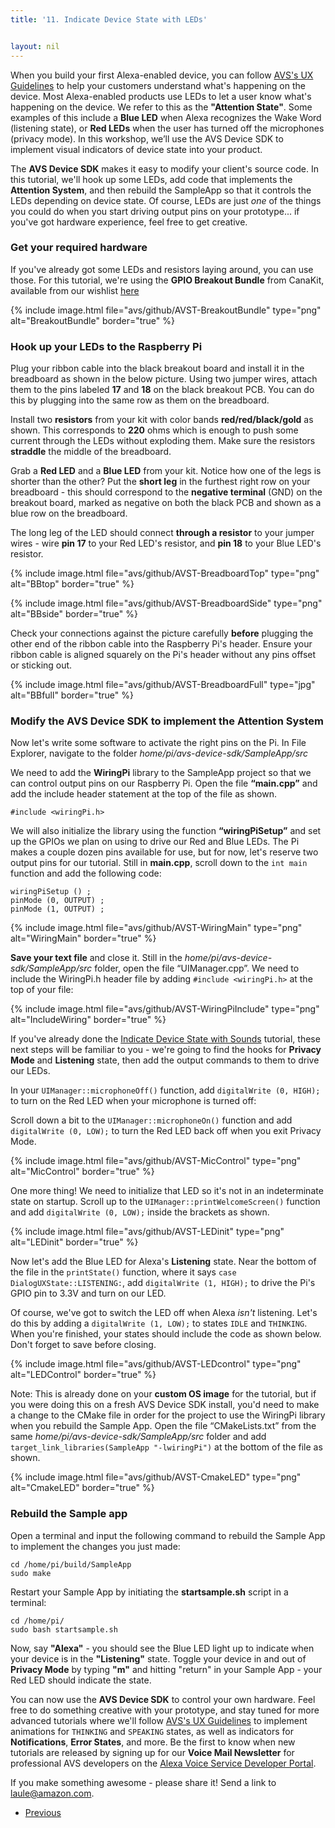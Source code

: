 ```yaml
---
title: '11. Indicate Device State with LEDs'


layout: nil
---
```


When you build your first Alexa-enabled device, you can follow [AVS's UX Guidelines](https://developer.amazon.com/docs/alexa-voice-service/ux-design-overview.html) to help your customers understand what's happening on the device.  Most Alexa-enabled products use LEDs to let a user know what's happening on the device. We refer to this as the **"Attention State"**.  Some examples of this include a **Blue LED** when Alexa recognizes the Wake Word (listening state), or **Red LEDs** when the user has turned off the microphones (privacy mode).  In this workshop, we’ll use the AVS Device SDK to implement visual indicators of device state into your product.  

The **AVS Device SDK** makes it easy to modify your client's source code.  In this tutorial, we'll hook up some LEDs, add code that implements the **Attention System**, and then rebuild the SampleApp so that it controls the LEDs depending on device state.  Of course, LEDs are just *one* of the things you could do when you start driving output pins on your prototype... if you've got hardware experience, feel free to get creative.


### Get your required hardware

If you've already got some LEDs and resistors laying around, you can use those. For this tutorial, we're using the **GPIO Breakout Bundle** from CanaKit, available from our wishlist [here](http://a.co/46Jz9vy)  

{% include image.html file="avs/github/AVST-BreakoutBundle" type="png" alt="BreakoutBundle" border="true" %}

### Hook up your LEDs to the Raspberry Pi

Plug your ribbon cable into the black breakout board and install it in the breadboard as shown in the below picture.  Using two jumper wires, attach them to the pins labeled **17** and **18** on the black breakout PCB. You can do this by plugging into the same row as them on the breadboard.

Install two **resistors** from your kit with color bands **red/red/black/gold** as shown.  This corresponds to **220** ohms which is enough to push some current through the LEDs without exploding them.  Make sure the resistors **straddle** the middle of the breadboard.  

Grab a **Red LED** and a **Blue LED** from your kit. Notice how one of the legs is shorter than the other?  Put the **short leg** in the furthest right row on your breadboard - this should correspond to the **negative terminal** (GND) on the breakout board, marked as negative on both the black PCB and shown as a blue row on the breadboard.  

The long leg of the LED should connect **through a resistor** to your jumper wires - wire **pin 17** to your Red LED's resistor, and **pin 18** to your Blue LED's resistor.

{% include image.html file="avs/github/AVST-BreadboardTop" type="png" alt="BBtop" border="true" %}

{% include image.html file="avs/github/AVST-BreadboardSide" type="png" alt="BBside" border="true" %}

Check your connections against the picture carefully **before** plugging the other end of the ribbon cable into the Raspberry Pi's header.  Ensure your ribbon cable is aligned squarely on the Pi's header without any pins offset or sticking out.

{% include image.html file="avs/github/AVST-BreadboardFull" type="jpg" alt="BBfull" border="true" %}

### Modify the AVS Device SDK to implement the Attention System

Now let's write some software to activate the right pins on the Pi.  In File Explorer, navigate to the folder *home/pi/avs-device-sdk/SampleApp/src*

We need to add the **WiringPi** library to the SampleApp project so that we can control output pins on our Raspberry Pi.  Open the file **“main.cpp”** and add the include header statement at the top of the file as shown.

```
#include <wiringPi.h>
```

We will also initialize the library using the function **“wiringPiSetup”**  and set up the GPIOs we plan on using to drive our Red and Blue LEDs.  The Pi makes a couple dozen pins available for use, but for now, let's reserve two output pins for our tutorial. Still in **main.cpp**, scroll down to the `int main` function and add the following code:

```
wiringPiSetup () ;
pinMode (0, OUTPUT) ;
pinMode (1, OUTPUT) ;
```

{% include image.html file="avs/github/AVST-WiringMain" type="png" alt="WiringMain" border="true" %}

**Save your text file** and close it.  Still in the *home/pi/avs-device-sdk/SampleApp/src* folder, open the file “UIManager.cpp”.  We need to include the WiringPi.h header file by adding `#include <wiringPi.h>` at the top of your file:

{% include image.html file="avs/github/AVST-WiringPiInclude" type="png" alt="IncludeWiring" border="true" %}

If you've already done the [Indicate Device State with Sounds](/alexa-voice-service/add-sounds.html) tutorial, these next steps will be familiar to you - we're going to find the hooks for **Privacy Mode** and **Listening** state, then add the output commands to them to drive our LEDs.

In your `UIManager::microphoneOff()` function, add `digitalWrite (0, HIGH);` to turn on the Red LED when your microphone is turned off:

Scroll down a bit to the `UIManager::microphoneOn()` function and add `digitalWrite (0, LOW);` to turn the Red LED back off when you exit Privacy Mode.

{% include image.html file="avs/github/AVST-MicControl" type="png" alt="MicControl" border="true" %}

One more thing!  We need to initialize that LED so it's not in an indeterminate state on startup.  Scroll up to the `UIManager::printWelcomeScreen()` function and add `digitalWrite (0, LOW);` inside the brackets as shown.

{% include image.html file="avs/github/AVST-LEDinit" type="png" alt="LEDinit" border="true" %}


Now let's add the Blue LED for Alexa's **Listening** state.  Near the bottom of the file in the `printState()` function, where it says `case DialogUXState::LISTENING:`, add `digitalWrite (1, HIGH);` to drive the Pi's GPIO pin to 3.3V and turn on our LED.

Of course, we've got to switch the LED off when Alexa *isn't* listening. Let's do this by adding a `digitalWrite (1, LOW);` to states `IDLE` and `THINKING`.  When you're finished, your states should include the code as shown below.  Don't forget to save before closing.

{% include image.html file="avs/github/AVST-LEDcontrol" type="png" alt="LEDControl" border="true" %}

Note: This is already done on your **custom OS image** for the tutorial, but if you were doing this on a fresh AVS Device SDK install, you'd need to make a change to the CMake file in order for the project to use the WiringPi library when you rebuild the Sample App.  Open the file “CMakeLists.txt” from the same *home/pi/avs-device-sdk/SampleApp/src* folder and add `target_link_libraries(SampleApp "-lwiringPi")` at the bottom of the file as shown.  

{% include image.html file="avs/github/AVST-CmakeLED" type="png" alt="CmakeLED" border="true" %}

### Rebuild the Sample app

Open a terminal and input the following command to rebuild the Sample App to implement the changes you just made:

```
cd /home/pi/build/SampleApp
sudo make
```

Restart your Sample App by initiating the **startsample.sh** script in a terminal:

```
cd /home/pi/
sudo bash startsample.sh
```

Now, say **"Alexa"** - you should see the Blue LED light up to indicate when your device is in the **"Listening"** state.  Toggle your device in and out of **Privacy Mode** by typing **"m"** and hitting "return" in your Sample App - your Red LED should indicate the state.

You can now use the **AVS Device SDK** to control your own hardware. Feel free to do something creative with your prototype, and stay tuned for more advanced tutorials where we'll follow [AVS's UX Guidelines](https://developer.amazon.com/docs/alexa-voice-service/ux-design-overview.html) to implement animations for `THINKING` and `SPEAKING` states, as well as indicators for **Notifications**, **Error States**, and more.  Be the first to know when new tutorials are released by signing up for our **Voice Mail Newsletter** for professional AVS developers on the [Alexa Voice Service Developer Portal](https://developer.amazon.com/alexa-voice-service).   

If you make something awesome - please share it!  Send a link to laule@amazon.com.

<ul class="pager">
 <li class="previous"><a href="../alexa-voice-service/modify-focus-manager.html">Previous</a></li>

</ul>
